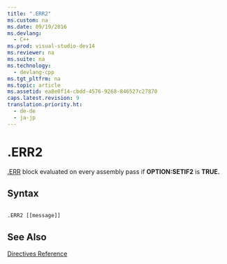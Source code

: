 ```yaml
---
title: ".ERR2"
ms.custom: na
ms.date: 09/19/2016
ms.devlang: 
  - C++
ms.prod: visual-studio-dev14
ms.reviewer: na
ms.suite: na
ms.technology: 
  - devlang-cpp
ms.tgt_pltfrm: na
ms.topic: article
ms.assetid: ea8e0f14-cbdd-4576-9268-846527c27870
caps.latest.revision: 9
translation.priority.ht: 
  - de-de
  - ja-jp
---
```

# .ERR2
[.ERR](../vs140/.ERR.md) block evaluated on every assembly pass if **OPTION:SETIF2** is **TRUE.**  
  
## Syntax  
  
```  
  
.ERR2 [[message]]  
```  
  
## See Also  
 [Directives Reference](../vs140/Directives-Reference.md)